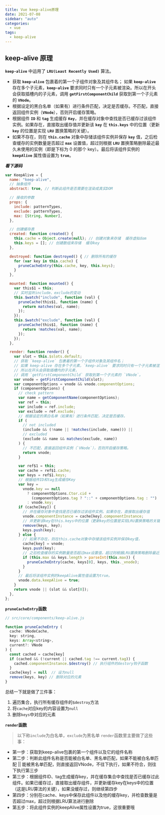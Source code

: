 ```yaml
---
title: Vue keep-alive原理
date: 2021-07-08
sidebar: "auto"
categories:
  - vue
tags:
  - keep-alive
---
```


## keep-alive 原理

**`keep-alive`** 中运用了 **`LRU(Least Recently Used)`** 算法。

- 获取 **`keep-alive`** 包裹着的第一个子组件对象及其组件名； 如果 **`keep-alive`** 存在多个子元素，**`keep-alive`** 要求同时只有一个子元素被渲染。所以在开头会获取插槽内的子元素，调用 **`getFirstComponentChild`** 获取到第一个子元素的 **`VNode`**。
- 根据设定的黑白名单（如果有）进行条件匹配，决定是否缓存。不匹配，直接返回组件实例（**`VNode`**），否则开启缓存策略。
- 根据组件 **`ID`** 和 **`tag`** 生成缓存 **`Key`**，并在缓存对象中查找是否已缓存过该组件实例。如果存在，直接取出缓存值并更新该 **`key`** 在 **`this.keys`** 中的位置（更新 **`key`** 的位置是实现 **`LRU`** 置换策略的关键）。
- 如果不存在，则在 **`this.cache`** 对象中存储该组件实例并保存 **`key`** 值，之后检查缓存的实例数量是否超过 **`max`** 设置值，超过则根据 **`LRU`** 置换策略删除最近最久未使用的实例（即是下标为 0 的那个 key）。最后将该组件实例的 **`keepAlive`** 属性值设置为 **`true`**。

**_看下源码_**

```js
var KeepAlive = {
  name: "keep-alive",
  // 抽象组件
  abstract: true, // 判断此组件是否需要在渲染成真实DOM

  // 接收的参数
  props: {
    include: patternTypes,
    exclude: patternTypes,
    max: [String, Number],
  },

  // 创建缓存表
  created: function created() {
    this.cache = Object.create(null); // 创建对象来存储  缓存虚拟dom
    this.keys = []; // 创建数组来存储  缓存key
  },

  destroyed: function destroyed() { // 删除所有的缓存
    for (var key in this.cache) {
      pruneCacheEntry(this.cache, key, this.keys);
    }
  },

  mounted: function mounted() {
    var this$1 = this;
    // 实时监听include、exclude的变动
    this.$watch("include", function (val) {
      pruneCache(this$1, function (name) {
        return matches(val, name);
      });
    });
    this.$watch("exclude", function (val) {
      pruneCache(this$1, function (name) {
        return !matches(val, name);
      });
    });
  },

  render: function render() {
    var slot = this.$slots.default;
    // 获取 `keep-alive` 包裹着的第一个子组件对象及其组件名；
    // 如果 keep-alive 存在多个子元素，`keep-alive` 要求同时只有一个子元素被渲染。
    // 所以在开头会获取插槽内的子元素，
    // 调用 `getFirstComponentChild` 获取到第一个子元素的 `VNode`。
    var vnode = getFirstComponentChild(slot);
    var componentOptions = vnode && vnode.componentOptions;
    if (componentOptions) {
      // check pattern
      var name = getComponentName(componentOptions);
      var ref = this;
      var include = ref.include;
      var exclude = ref.exclude;
      // 根据设定的黑白名单（如果有）进行条件匹配，决定是否缓存。
      if (
        // not included
        (include && (!name || !matches(include, name))) ||
        // excluded
        (exclude && name && matches(exclude, name))
      ) {
        // 不匹配，直接返回组件实例（`VNode`），否则开启缓存策略。
        return vnode;
      }

      var ref$1 = this;
      var cache = ref$1.cache;
      var keys = ref$1.keys;
      // 根据组件ID和tag生成缓存Key
      var key =
        vnode.key == null
          ? componentOptions.Ctor.cid +
            (componentOptions.tag ? "::" + componentOptions.tag : "")
          : vnode.key;
      if (cache[key]) {
        // 并在缓存对象中查找是否已缓存过该组件实例。如果存在，直接取出缓存值
        vnode.componentInstance = cache[key].componentInstance;
        // 并更新该key在this.keys中的位置（更新key的位置是实现LRU置换策略的关键）。
        remove(keys, key);
        keys.push(key);
      } else {
        // 如果不存在，则在this.cache对象中存储该组件实例并保存key值，
        cache[key] = vnode;
        keys.push(key);
        // 之后检查缓存的实例数量是否超过max设置值，超过则根据LRU置换策略删除最近最久未使用的实例
        if (this.max && keys.length > parseInt(this.max)) {
          pruneCacheEntry(cache, keys[0], keys, this._vnode);
        }
      }
      // 最后将该组件实例的keepAlive属性值设置为true。
      vnode.data.keepAlive = true;
    }
    return vnode || (slot && slot[0]);
  },
};
```

**`pruneCacheEntry`函数**

```js
// src/core/components/keep-alive.js

function pruneCacheEntry (
  cache: VNodeCache,
  key: string,
  keys: Array<string>,
  current?: VNode
) {
  const cached = cache[key]
  if (cached && (!current || cached.tag !== current.tag)) {
    cached.componentInstance.$destroy() // 执行组件的destory钩子函数
  }
  cache[key] = null  // 设为null
  remove(keys, key) // 删除对应的元素
}
```

总结一下就是做了三件事：

1. 遍历集合，执行所有缓存组件的`$destroy`方法
2. 将`cache`对应key的内容设置为`null`
3. 删除`keys`中对应的元素

**`render`函数**
> 以下称`include`为白名单，`exclude`为黑名单
`render`函数里主要做了这些事：

- 第一步：获取到keep-alive包裹的第一个组件以及它的组件名称
- 第二步：判断此组件名称是否能被白名单、黑名单匹配，如果不能被白名单匹配 || 能被黑名单匹配，则直接返回VNode，不往下执行，如果不符合，则往下执行第三步
- 第三步：根据组件ID、tag生成缓存key，并在缓存集合中查找是否已缓存过此组件。如果已缓存过，直接取出缓存组件，并更新缓存key在keys中的位置（这是LRU算法的关键），如果没缓存过，则继续第四步
- 第四步：分别在cache、keys中保存此组件以及他的缓存key，并检查数量是否超过max，超过则根据LRU算法进行删除
- 第五步：将此组件实例的keepAlive属性设置为true，这很重要哦
